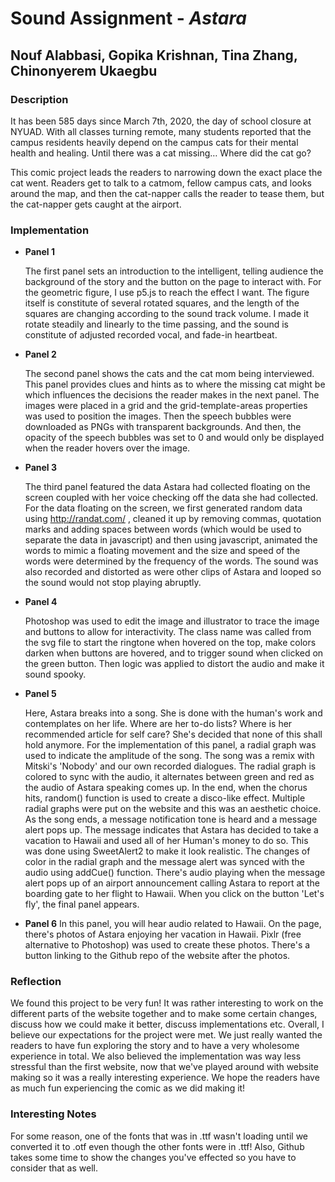 # Sound Assignment - *Astara*

## Nouf Alabbasi, Gopika Krishnan, Tina Zhang, Chinonyerem Ukaegbu

### **Description**

It has been 585 days since March 7th, 2020, the day of school closure at NYUAD. With all classes turning remote, many students reported that the campus residents heavily depend on the campus cats for their mental health and healing. Until there was a cat missing…
Where did the cat go?

This comic project leads the readers to narrowing down the exact place the cat went. Readers get to talk to a catmom, fellow campus cats, and looks around the map, and then the cat-napper calls the reader to tease them, but the cat-napper gets caught at the airport.

### **Implementation**

+ **Panel 1**
  
  The first panel sets an introduction to the intelligent, telling audience the background of the story and the button on the page to interact with. For the geometric figure, I use p5.js to reach the effect I want. The figure itself is constitute of several rotated squares, and the length of the squares are changing according to the sound track volume. I made it rotate steadily and linearly to the time passing, and the sound is constitute of adjusted recorded vocal, and fade-in heartbeat.
  

+ **Panel 2**
  
  The second panel shows the cats and the cat mom being interviewed. This panel provides clues and hints as to where the missing cat might be which influences the decisions the reader makes in the next panel. The images were placed in a grid and the grid-template-areas properties was used to position the images. Then the speech bubbles were downloaded as PNGs with transparent backgrounds. And then, the opacity of the speech bubbles was set to 0 and would only be displayed when the reader hovers over the image.
  
  
+ **Panel 3**

  The third panel featured the data Astara had collected floating on the screen coupled with her voice checking off the data she had collected. For the data floating on the screen, we first generated random data using http://randat.com/ , cleaned it up by removing commas, quotation marks and adding spaces between words (which would be used to separate the data in javascript) and then using javascript, animated the words to mimic a floating movement and the size and speed of the words were determined by the frequency of the words. The sound was also recorded and distorted as were other clips of Astara and looped so the sound would not stop playing abruptly.
  

+ **Panel 4**
  
  Photoshop was used to edit the image and illustrator to trace the image and buttons to allow for interactivity. The class name was called from the svg file to start the ringtone when hovered on the top, make colors darken when buttons are hovered, and to trigger sound when clicked on the green button. Then logic was applied to distort the audio and make it sound spooky.
  

+ **Panel 5**
  
  Here, Astara breaks into a song. She is done with the human's work and contemplates on her life. Where are her to-do lists? Where is her recommended article for self care? She's decided that none of this shall hold anymore. For the implementation of this panel, a radial graph was used to indicate the amplitude of the song. The song was a remix with Mitski's 'Nobody' and our own recorded dialogues. The radial graph is colored to sync with the audio, it alternates between green and red as the audio of Astara speaking comes up. In the end, when the chorus hits, random() function is used to create a disco-like effect. Multiple radial graphs were put on the website and this was an aesthetic choice. As the song ends, a message notification tone is heard and a message alert pops up. The message indicates that Astara has decided to take a vacation to Hawaii and used all of her Human's money to do so. This was done using SweetAlert2 to make it look realistic. The changes of color in the radial graph and the message alert was synced with the audio using addCue() function. There's audio playing when the message alert pops up of an airport announcement calling Astara to report at the boarding gate to her flight to Hawaii. When you click on the button 'Let's fly', the final panel appears. 

+ **Panel 6**
  In this panel, you will hear audio related to Hawaii. On the page, there's photos of Astara enjoying her vacation in Hawaii. 
Pixlr (free alternative to Photoshop) was used to create these photos. There's a button linking to the Github repo of the website after the photos. 


### **Reflection**

We found this project to be very fun! It was rather interesting to work on the different parts of the website together and to make some certain changes, discuss how we could make it better, discuss implementations etc. Overall, I believe our expectations for the project were met. We just really wanted the readers to have fun exploring the story and to have a very wholesome experience in total. We also believed the implementation was way less stressful than the first website, now that we've played around with website making so it was a really interesting experience. We hope the readers have as much fun experiencing the comic as we did making it!


### **Interesting Notes**

For some reason, one of the fonts that was in .ttf wasn't loading until we converted it to .otf even though the other fonts were in .ttf! Also, Github takes some time to show the changes you've effected so you have to consider that as well.

